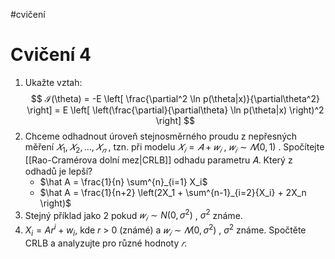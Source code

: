 #cvičení
# Cvičení 4
1. Ukažte vztah: 
$$
ℐ(\theta) = -E \left[ \frac{\partial^2 \ln p(\theta|x)}{\partial\theta^2} \right] = E \left[ \left(\frac{\partial}{\partial\theta} \ln p(\theta|x) \right)^2 \right]
$$
2. Chceme odhadnout úroveň stejnosměrného proudu z nepřesných měření $𝑋_1, 𝑋_2, … , 𝑋_𝑛$ , tzn. při modelu $𝑋_𝑖 = 𝐴 + 𝑤_𝑖$ , $𝑤_𝑖\sim 𝑁(0,1)$ . Spočítejte [[Rao-Cramérova dolní mez|CRLB]] odhadu parametru 𝐴. Který z odhadů je lepší? 
	-  $\hat A = \frac{1}{n} \sum^{n}_{i=1} X_i$ 
	- $\hat A = \frac{1}{n+2} \left(2X_1 + \sum^{n-1}_{i=2}{X_i} + 2X_n \right)$
4. Stejný příklad jako 2 pokud $𝑤_𝑖\sim N(0, \sigma^2)$ , $\sigma^2$ známe. 
5. $X_i = Ar^i + w_i$, kde 𝑟 > 0 (známé) a $𝑤_𝑖\sim 𝑁(0, \sigma^2)$ , $\sigma^2$ známe. Spočtěte CRLB a analyzujte pro různé hodnoty $𝑟$. 